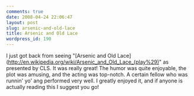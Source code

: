 ```yaml
---
comments: true
date: 2008-04-24 22:06:47
layout: post
slug: arsenic-and-old-lace
title: Arsenic and Old Lace
wordpress_id: 190
---
```


I just got back from seeing "[Arsenic and Old Lace](http://en.wikipedia.org/wiki/Arsenic_and_Old_Lace_(play%29)" as presented by CLS. It was really great! The humor was quite enjoyable, the plot was amusing, and the acting was top-notch. A certain fellow who was runnin' yo' ang performed very well. I greatly enjoyed it, and if anyone is actually reading this I suggest you go!
